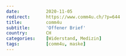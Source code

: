 ```yaml
---
date:          2020-11-05
redirect:      https://www.comm4u.ch/?p=644
title:         comm4u
subtitle:      'Offener Brief'
country:       CH
categories:    [Widerstand, Medizin]
tags:          [comm4u, maske]
---
```

